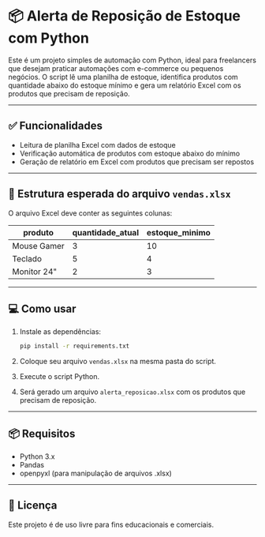 # 📦 Alerta de Reposição de Estoque com Python

Este é um projeto simples de automação com Python, ideal para freelancers que desejam praticar automações com e-commerce ou pequenos negócios. O script lê uma planilha de estoque, identifica produtos com quantidade abaixo do estoque mínimo e gera um relatório Excel com os produtos que precisam de reposição.

---

## ✅ Funcionalidades

- Leitura de planilha Excel com dados de estoque
- Verificação automática de produtos com estoque abaixo do mínimo
- Geração de relatório em Excel com produtos que precisam ser repostos

---

## 📁 Estrutura esperada do arquivo `vendas.xlsx`

O arquivo Excel deve conter as seguintes colunas:

| produto       | quantidade_atual | estoque_minimo |
|---------------|------------------|----------------|
| Mouse Gamer   | 3                | 10             |
| Teclado       | 5                | 4              |
| Monitor 24"   | 2                | 3              |

---

## 💻 Como usar

1. Instale as dependências:
   ```bash
   pip install -r requirements.txt
   ```

2. Coloque seu arquivo `vendas.xlsx` na mesma pasta do script.

3. Execute o script Python.

4. Será gerado um arquivo `alerta_reposicao.xlsx` com os produtos que precisam de reposição.

---

## 📦 Requisitos

- Python 3.x
- Pandas
- openpyxl (para manipulação de arquivos .xlsx)

---

## 📜 Licença

Este projeto é de uso livre para fins educacionais e comerciais.